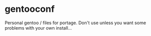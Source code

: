 # gentooconf

Personal gentoo / files for portage. Don't use unless you want some problems with your own install...
